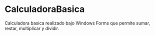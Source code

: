 # CalculadoraBasica
Calculadora basica realizado bajo Windows Forms que permite sumar, restar, multiplicar y dividir.
